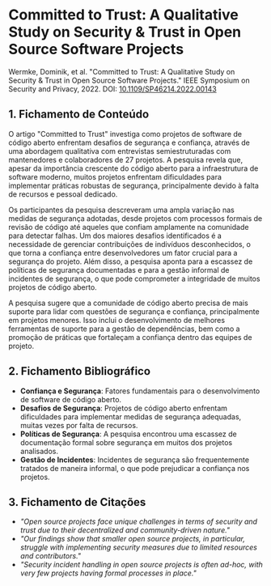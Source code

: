 # Committed to Trust: A Qualitative Study on Security & Trust in Open Source Software Projects

Wermke, Dominik, et al. "Committed to Trust: A Qualitative Study on Security & Trust in Open Source Software Projects." IEEE Symposium on Security and Privacy, 2022. DOI: <a href="https://ieeexplore.ieee.org/document/9833686">10.1109/SP46214.2022.00143</a>

## 1. Fichamento de Conteúdo

O artigo "Committed to Trust" investiga como projetos de software de código aberto enfrentam desafios de segurança e confiança, através de uma abordagem qualitativa com entrevistas semiestruturadas com mantenedores e colaboradores de 27 projetos. A pesquisa revela que, apesar da importância crescente do código aberto para a infraestrutura de software moderno, muitos projetos enfrentam dificuldades para implementar práticas robustas de segurança, principalmente devido à falta de recursos e pessoal dedicado. 

Os participantes da pesquisa descreveram uma ampla variação nas medidas de segurança adotadas, desde projetos com processos formais de revisão de código até aqueles que confiam amplamente na comunidade para detectar falhas. Um dos maiores desafios identificados é a necessidade de gerenciar contribuições de indivíduos desconhecidos, o que torna a confiança entre desenvolvedores um fator crucial para a segurança do projeto. Além disso, a pesquisa aponta para a escassez de políticas de segurança documentadas e para a gestão informal de incidentes de segurança, o que pode comprometer a integridade de muitos projetos de código aberto.

A pesquisa sugere que a comunidade de código aberto precisa de mais suporte para lidar com questões de segurança e confiança, principalmente em projetos menores. Isso inclui o desenvolvimento de melhores ferramentas de suporte para a gestão de dependências, bem como a promoção de práticas que fortaleçam a confiança dentro das equipes de projeto.

## 2. Fichamento Bibliográfico
- **Confiança e Segurança**: Fatores fundamentais para o desenvolvimento de software de código aberto.
- **Desafios de Segurança**: Projetos de código aberto enfrentam dificuldades para implementar medidas de segurança adequadas, muitas vezes por falta de recursos.
- **Políticas de Segurança**: A pesquisa encontrou uma escassez de documentação formal sobre segurança em muitos dos projetos analisados.
- **Gestão de Incidentes**: Incidentes de segurança são frequentemente tratados de maneira informal, o que pode prejudicar a confiança nos projetos.

## 3. Fichamento de Citações
- _"Open source projects face unique challenges in terms of security and trust due to their decentralized and community-driven nature."_
- _"Our findings show that smaller open source projects, in particular, struggle with implementing security measures due to limited resources and contributors."_
- _"Security incident handling in open source projects is often ad-hoc, with very few projects having formal processes in place."_
